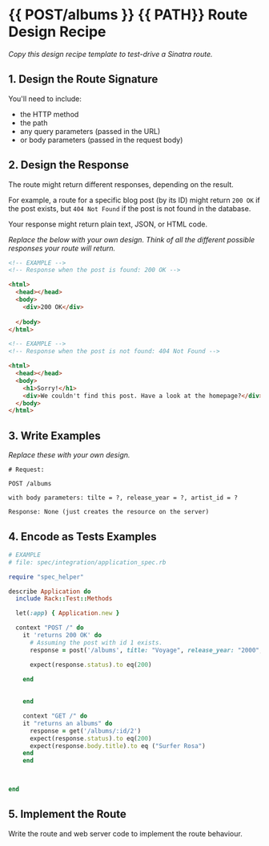 # {{ POST/albums }} {{ PATH}} Route Design Recipe

_Copy this design recipe template to test-drive a Sinatra route._

## 1. Design the Route Signature

You'll need to include:
  * the HTTP method
  * the path
  * any query parameters (passed in the URL)
  * or body parameters (passed in the request body)

## 2. Design the Response

The route might return different responses, depending on the result.

For example, a route for a specific blog post (by its ID) might return `200 OK` if the post exists, but `404 Not Found` if the post is not found in the database.

Your response might return plain text, JSON, or HTML code. 

_Replace the below with your own design. Think of all the different possible responses your route will return._

```html
<!-- EXAMPLE -->
<!-- Response when the post is found: 200 OK -->

<html>
  <head></head>
  <body>
    <div>200 OK</div>
    
  </body>
</html>
```

```html
<!-- EXAMPLE -->
<!-- Response when the post is not found: 404 Not Found -->

<html>
  <head></head>
  <body>
    <h1>Sorry!</h1>
    <div>We couldn't find this post. Have a look at the homepage?</div>
  </body>
</html>
```

## 3. Write Examples

_Replace these with your own design._

```
# Request:

POST /albums

with body parameters: tilte = ?, release_year = ?, artist_id = ?

Response: None (just creates the resource on the server)

```

## 4. Encode as Tests Examples

```ruby
# EXAMPLE
# file: spec/integration/application_spec.rb

require "spec_helper"

describe Application do
  include Rack::Test::Methods

  let(:app) { Application.new }

  context "POST /" do
    it 'returns 200 OK' do
      # Assuming the post with id 1 exists.
      response = post('/albums', title: "Voyage", release_year: "2000", artist_id: "3")

      expect(response.status).to eq(200)
       
    end

  
    end

    context "GET /" do
    it "returns an albums" do
      response = get('/albums/:id/2')
      expect(response.status).to eq(200)
      expect(response.body.title).to eq ("Surfer Rosa")
    end
    end



end
```

## 5. Implement the Route

Write the route and web server code to implement the route behaviour.

